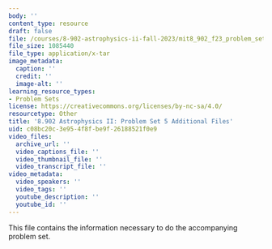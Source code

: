 ```yaml
---
body: ''
content_type: resource
draft: false
file: /courses/8-902-astrophysics-ii-fall-2023/mit8_902_f23_problem_set_5_additional_files.tar
file_size: 1085440
file_type: application/x-tar
image_metadata:
  caption: ''
  credit: ''
  image-alt: ''
learning_resource_types:
- Problem Sets
license: https://creativecommons.org/licenses/by-nc-sa/4.0/
resourcetype: Other
title: '8.902 Astrophysics II: Problem Set 5 Additional Files'
uid: c08bc20c-3e95-4f8f-be9f-26188521f0e9
video_files:
  archive_url: ''
  video_captions_file: ''
  video_thumbnail_file: ''
  video_transcript_file: ''
video_metadata:
  video_speakers: ''
  video_tags: ''
  youtube_description: ''
  youtube_id: ''
---
```

This file contains the information necessary to do the accompanying problem set.